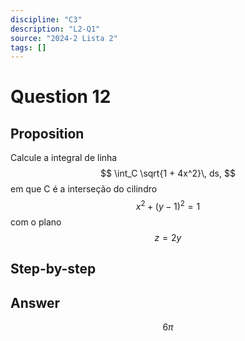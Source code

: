 ```yaml
---
discipline: "C3"
description: "L2-Q1"
source: "2024-2 Lista 2"
tags: []
---
```


# Question 12

## Proposition
Calcule a integral de linha
$$
\int_C \sqrt{1 + 4x^2}\, ds,
$$
em que C é a interseção do cilindro $$x^2 + (y - 1)^2 = 1$$ com o plano $$z = 2y$$

## Step-by-step


## Answer
$$6\pi$$

